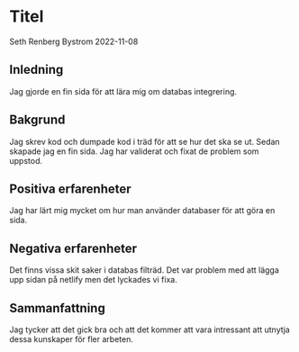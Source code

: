 # Titel

Seth Renberg Bystrom 2022-11-08

## Inledning

Jag gjorde en fin sida för att lära mig om databas integrering.

## Bakgrund

Jag skrev kod och dumpade kod i träd för att se hur det ska se ut. Sedan skapade jag en fin sida. Jag har validerat och fixat de problem som uppstod.

## Positiva erfarenheter

Jag har lärt mig mycket om hur man använder databaser för att göra en sida.

## Negativa erfarenheter

Det finns vissa skit saker i databas filträd. Det var problem med att lägga upp sidan på netlify men det lyckades vi fixa. 

## Sammanfattning

Jag tycker att det gick bra och att det kommer att vara intressant att utnytja dessa kunskaper för fler arbeten.
